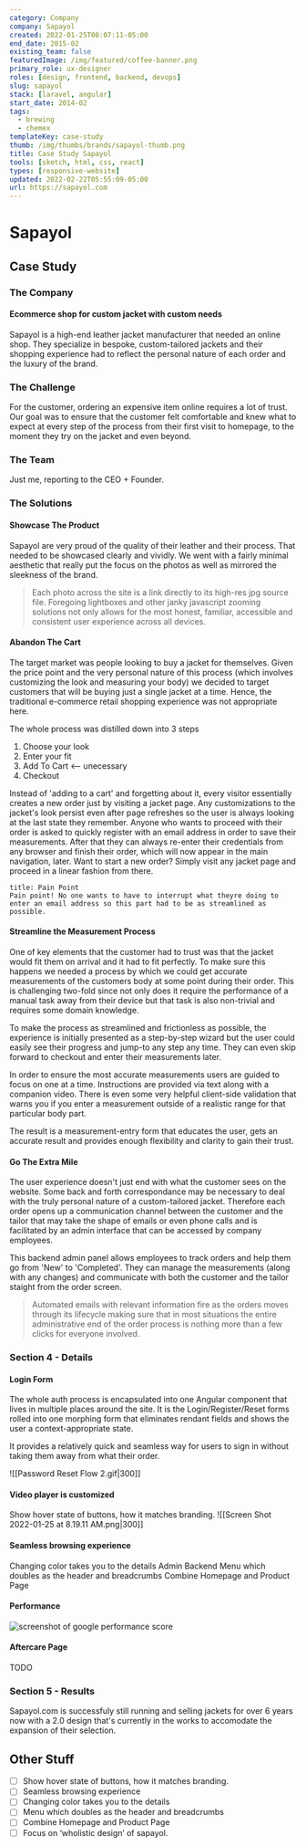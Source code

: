 ```yaml
---
category: Company
company: Sapayol
created: 2022-01-25T08:07:11-05:00
end_date: 2015-02
existing_team: false
featuredImage: /img/featured/coffee-banner.png
primary_role: ux-designer
roles: [design, frontend, backend, devops]
slug: sapayol
stack: [laravel, angular]
start_date: 2014-02
tags:
  - brewing
  - chemex
templateKey: case-study
thumb: /img/thumbs/brands/sapayol-thumb.png
title: Case Study Sapayol
tools: [sketch, html, css, react]
types: [responsive-website]
updated: 2022-02-22T05:55:09-05:00
url: https://sapayol.com
---
```


# Sapayol

## Case Study

### The Company

#### Ecommerce shop for custom jacket with custom needs

Sapayol is a high-end leather jacket manufacturer that needed an online shop. They specialize in bespoke, custom-tailored jackets and their shopping experience had to reflect the personal nature of each order and the luxury of the brand.

### The Challenge

For the customer, ordering an expensive item online requires a lot of trust. Our goal was to ensure that the customer felt comfortable and knew what to expect at every step of the process from their first visit to homepage, to the moment they try on the jacket and even beyond.

### The Team

Just me, reporting to the CEO + Founder.

### The Solutions

#### Showcase The Product

Sapayol are very proud of the quality of their leather and their process. That needed to be showcased clearly and vividly. We went with a fairly minimal aesthetic that really put the focus on the photos as well as mirrored the sleekness of the brand.

> Each photo across the site is a link directly to its high-res jpg source file. Foregoing lightboxes and other janky javascript zooming solutions not only allows for the most honest, familiar, accessible and consistent user experience across all devices.

#### Abandon The Cart

The target market was people looking to buy a jacket for themselves. Given the price point and the very personal nature of this process (which involves customizing the look and measuring your body) we decided to target customers that will be buying just a single jacket at a time. Hence, the traditional e-commerce retail shopping experience was not appropriate here.

The whole process was distilled down into 3 steps

1. Choose your look
2. Enter your fit
3. Add To Cart <-- unecessary
4. Checkout

Instead of 'adding to a cart' and forgetting about it, every visitor essentially creates a new order just by visiting a jacket page. Any customizations to the jacket's look persist even after page refreshes so the user is always looking at the last state they remember. Anyone who wants to proceed with their order is asked to quickly register with an email address in order to save their measurements. After that they can always re-enter their credentials from any browser and finish their order, which will now appear in the main navigation, later. Want to start a new order? Simply visit any jacket page and proceed in a linear fashion from there.

```ad-warning
title: Pain Point
Pain point! No one wants to have to interrupt what theyre doing to enter an email address so this part had to be as streamlined as possible.

```

#### Streamline the Measurement Process

One of key elements that the customer had to trust was that the jacket would fit them on arrival and it had to fit perfectly. To make sure this happens we needed a process by which we could get accurate measurements of the customers body at some point during their order. This is challenging two-fold since not only does it require the performance of a manual task away from their device but that task is also non-trivial and requires some domain knowledge.

To make the process as streamlined and frictionless as possible, the experience is initially presented as a step-by-step wizard but the user could easily see their progress and jump-to any step any time. They can even skip forward to checkout and enter their measurements later.

In order to ensure the most accurate measurements users are guided to focus on one at a time. Instructions are provided via text along with a companion video. There is even some very helpful client-side validation that warns you if you enter a measurement outside of a realistic range for that particular body part.

The result is a measurement-entry form that educates the user, gets an accurate result and provides enough flexibility and clarity to gain their trust.

#### Go The Extra Mile

The user experience doesn't just end with what the customer sees on the website. Some back and forth correspondance may be necessary to deal with the truly personal nature of a custom-tailored jacket. Therefore each order opens up a communication channel between the customer and the tailor that may take the shape of emails or even phone calls and is facilitated by an admin interface that can be accessed by company employees.

This backend admin panel allows employees to track orders and help them go from 'New' to 'Completed'. They can manage the measurements (along with any changes) and communicate with both the customer and the tailor staight from the order screen.

> Automated emails with relevant information fire as the orders moves through its lifecycle making sure that in most situations the entire administrative end of the order process is nothing more than a few clicks for everyone involved.

### Section 4 - Details

#### Login Form

The whole auth process is encapsulated into one Angular component that lives in multiple places around the site. It is the Login/Register/Reset forms rolled into one morphing form that eliminates rendant fields and shows the user a context-appropriate state.

It provides a relatively quick and seamless way for users to sign in without taking them away from what their order.

![[Password Reset Flow 2.gif|300]]

#### Video player is customized

Show hover state of buttons, how it matches branding.
![[Screen Shot 2022-01-25 at 8.19.11 AM.png|300]]

#### Seamless browsing experience

Changing color takes you to the details
Admin Backend
Menu which doubles as the header and breadcrumbs
Combine Homepage and Product Page

#### Performance

![screenshot of google performance score](https://via.placeholder.com/150?text=performance)

#### Aftercare Page

TODO

### Section 5 - Results

Sapayol.com is successfuly still running and selling jackets for over 6 years now with a 2.0 design that's currently in the works to accomodate the expansion of their selection.

## Other Stuff

- [ ] Show hover state of buttons, how it matches branding.
- [ ] Seamless browsing experience
- [ ] Changing color takes you to the details
- [ ] Menu which doubles as the header and breadcrumbs
- [ ] Combine Homepage and Product Page
- [ ] Focus on ‘wholistic design’ of sapayol.
